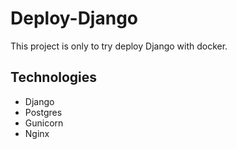 # Deploy-Django
This project is only to try deploy Django with docker.

## Technologies
* Django
* Postgres
* Gunicorn
* Nginx
